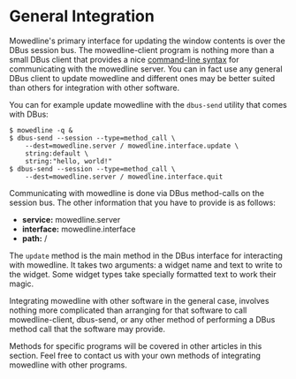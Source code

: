
General Integration
===================

Mowedline's primary interface for updating the window contents is over the
DBus session bus.  The mowedline-client program is nothing more than a
small DBus client that provides a nice [command-line
syntax](/mowedline/command-line) for communicating with the mowedline
server.  You can in fact use any general DBus client to update mowedline
and different ones may be better suited than others for integration with
other software.

You can for example update mowedline with the `dbus-send` utility that
comes with DBus:

    $ mowedline -q &
    $ dbus-send --session --type=method_call \
        --dest=mowedline.server / mowedline.interface.update \
        string:default \
        string:"hello, world!"
    $ dbus-send --session --type=method_call \
        --dest=mowedline.server / mowedline.interface.quit

Communicating with mowedline is done via DBus method-calls on the session
bus.  The other information that you have to provide is as follows:

 - **service:** mowedline.server
 - **interface:** mowedline.interface
 - **path:** /

The `update` method is the main method in the DBus interface for
interacting with mowedline.  It takes two arguments: a widget name and
text to write to the widget.  Some widget types take specially formatted
text to work their magic.

Integrating mowedline with other software in the general case, involves
nothing more complicated than arranging for that software to call
mowedline-client, dbus-send, or any other method of performing a DBus
method call that the software may provide.

Methods for specific programs will be covered in other articles in this
section.  Feel free to contact us with your own methods of integrating
mowedline with other programs.

